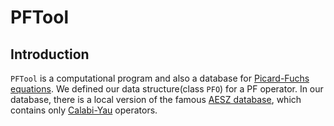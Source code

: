 # PFTool

## Introduction
 `PFTool` is a computational program and also a database for [Picard-Fuchs equations](https://en.wikipedia.org/wiki/Picard%E2%80%93Fuchs_equation). 
 We defined our data structure(class `PFO`) for a PF operator. 
 In our database, there is a local version of the famous [AESZ database](https://cydb.mathematik.uni-mainz.de/), 
 which contains only [Calabi-Yau](https://en.wikipedia.org/wiki/Calabi%E2%80%93Yau_manifold) operators. 
 